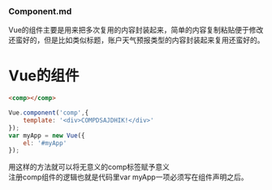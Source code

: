 ### Component.md

Vue的组件主要是用来把多次复用的内容封装起来，简单的内容复制粘贴便于修改还蛮好的，但是比如类似标题，账户天气预报类型的内容封装起来复用还蛮好的。  

# Vue的组件

```html
<comp></comp>
```

```javascript
Vue.component('comp',{
    template: '<div>COMPDSAJDHIK!</div>'
});
var myApp = new Vue({
    el: '#myApp'
});
```

用这样的方法就可以将无意义的comp标签赋予意义  
注册comp组件的逻辑也就是代码里var myApp一项必须写在组件声明之后。
